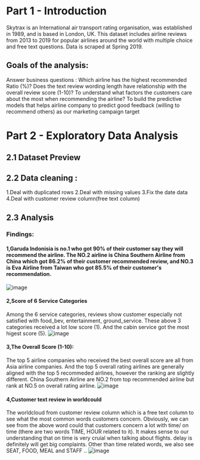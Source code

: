# Part 1 - Introduction
Skytrax is an International air transport rating organisation, was established in 1989, and is based in London, UK. This dataset includes airline reviews from 2013 to 2019 for popular airlines around the world with multiple choice and free text questions. Data is scraped at Spring 2019.

## Goals of the analysis:
Answer business questions :
Which airline has the highest recommended Ratio (%)?
Does the text review wording length have relationship with the overall review score (1-10)?
To understand what factors the customers care about the most when recommending the airline?
To build the predictive models that helps airline company to predict good feedback (willing to recommend others) as our marketing campaign target

# Part 2 - Exploratory Data Analysis

## 2.1 Dataset Preview
## 2.2 Data cleaning :
1.Deal with duplicated rows
2.Deal with missing values
3.Fix the date data
4.Deal with customer review column(free text column)

## 2.3 Analysis
### Findings:
#### 1,Garuda Indonisia is no.1 who got 90% of their customer say they will recommend the airline. The NO.2 airline is China Southern Airline from China which got 86.2% of their customer recommended review, and NO.3 is Eva Airline from Taiwan who got 85.5% of their customer's recommendation.
![image](https://github.com/rachelsu88/Skytrax-Airline-Reviews-Analysis/assets/157779213/6b03eca4-6820-423a-b424-3ea7d935671b)


#### 2,Score of 6 Service Categories
Among the 6 service categories, reviews show customer especially not satisfied with food_bev, entertainment, ground_service. These above 3 categories received a lot low score (1). And the cabin service got the most higest score (5).
![image](https://github.com/rachelsu88/Skytrax-Airline-Reviews-Analysis/assets/157779213/d6f07bb7-dfa7-4284-86e0-82f65679090c)


#### 3,The Overall Score (1-10):
The top 5 airline companies who received the best overall score are all from Asia airline companies.
And the top 5 overall rating airlines are generally aligned with the top 5 recommeded airlines, however the ranking are slightly different. China Southern Airline are NO.2 from top recommended airline but rank at NO.5 on overall rating airline.
![image](https://github.com/rachelsu88/Skytrax-Airline-Reviews-Analysis/assets/157779213/dd71987d-c6ad-41ec-9224-8e88f187f9b9)


#### 4,Customer text review in worldcould
The worldcloud from customer review column which is a free text column to see what the most common words customers concern. Obviously, we can see from the above word could that customers concern a lot with time/ on time (there are two words TIME, HOUR related to it). It makes sense to our understanding that on time is very cruial when talking about flights. delay is definitely will get big complaints. Other than time related words, we also see SEAT, FOOD, MEAL and STAFF ..
![image](https://github.com/rachelsu88/Skytrax-Airline-Reviews-Analysis/assets/157779213/e8dd1a65-d363-40c5-83ae-234d4910145a)
